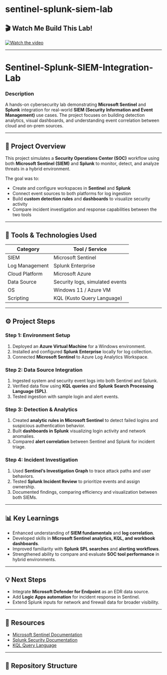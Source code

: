 # sentinel-splunk-siem-lab
## 🎬 Watch Me Build This Lab!

[![Watch the video](https://i.imgur.com/your-thumbnail.png)](https://www.loom.com/share/e8405fe2157c418d934710b748976e8f)

---

# Sentinel-Splunk-SIEM-Integration-Lab

### Description  
A hands-on cybersecurity lab demonstrating **Microsoft Sentinel** and **Splunk** integration for real-world **SIEM (Security Information and Event Management)** use cases. The project focuses on building detection analytics, visual dashboards, and understanding event correlation between cloud and on-prem sources.

---

## 🧠 Project Overview

This project simulates a **Security Operations Center (SOC)** workflow using both **Microsoft Sentinel (SIEM)** and **Splunk** to monitor, detect, and analyze threats in a hybrid environment.  

The goal was to:  
- Create and configure workspaces in **Sentinel** and **Splunk**  
- Connect event sources to both platforms for log ingestion  
- Build **custom detection rules** and **dashboards** to visualize security activity  
- Compare incident investigation and response capabilities between the two tools  

---

## 🧩 Tools & Technologies Used

| Category | Tool / Service |
|-----------|----------------|
| SIEM | Microsoft Sentinel |
| Log Management | Splunk Enterprise |
| Cloud Platform | Microsoft Azure |
| Data Source | Security logs, simulated events |
| OS | Windows 11 / Azure VM |
| Scripting | KQL (Kusto Query Language) |

---

## ⚙️ Project Steps

### Step 1: Environment Setup  
1. Deployed an **Azure Virtual Machine** for a Windows environment.  
2. Installed and configured **Splunk Enterprise** locally for log collection.  
3. Connected **Microsoft Sentinel** to Azure Log Analytics Workspace.  

### Step 2: Data Source Integration  
1. Ingested system and security event logs into both Sentinel and Splunk.  
2. Verified data flow using **KQL queries** and **Splunk Search Processing Language (SPL)**.  
3. Tested ingestion with sample login and alert events.

### Step 3: Detection & Analytics  
1. Created **analytic rules in Microsoft Sentinel** to detect failed logins and suspicious authentication behavior.  
2. Built **dashboards in Splunk** visualizing login activity and network anomalies.  
3. Compared **alert correlation** between Sentinel and Splunk for incident triage.

### Step 4: Incident Investigation  
1. Used **Sentinel’s Investigation Graph** to trace attack paths and user behaviors.  
2. Tested **Splunk Incident Review** to prioritize events and assign ownership.  
3. Documented findings, comparing efficiency and visualization between both SIEMs.

---

## 📊 Key Learnings

- Enhanced understanding of **SIEM fundamentals** and **log correlation**.  
- Developed skills in **Microsoft Sentinel analytics, KQL, and workbook dashboards**.  
- Improved familiarity with **Splunk SPL searches** and **alerting workflows**.  
- Strengthened ability to compare and evaluate **SOC tool performance** in hybrid environments.  

---

## 💡 Next Steps

- Integrate **Microsoft Defender for Endpoint** as an EDR data source.  
- Add **Logic Apps automation** for incident response in Sentinel.  
- Extend Splunk inputs for network and firewall data for broader visibility.  

---

## 🔗 Resources
- [Microsoft Sentinel Documentation](https://learn.microsoft.com/en-us/azure/sentinel/)  
- [Splunk Security Documentation](https://docs.splunk.com/Documentation/Splunk/latest/Security/About)  
- [KQL Query Language](https://learn.microsoft.com/en-us/azure/data-explorer/kusto/query/)

---

## 🧰 Repository Structure

